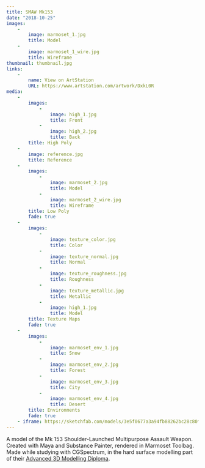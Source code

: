 ```yaml
---
title: SMAW Mk153
date: "2018-10-25"
images:
    -
        image: marmoset_1.jpg
        title: Model
    -
        image: marmoset_1_wire.jpg
        title: Wireframe
thumbnail: thumbnail.jpg
links:
    -
        name: View on ArtStation
        URL: https://www.artstation.com/artwork/DxkL0R
media:
    -
        images:
            -
                image: high_1.jpg
                title: Front
            -
                image: high_2.jpg
                title: Back
        title: High Poly
    -
        image: reference.jpg
        title: Reference
    -
        images:
            -
                image: marmoset_2.jpg
                title: Model
            -
                image: marmoset_2_wire.jpg
                title: Wireframe
        title: Low Poly
        fade: true
    -
        images:
            -
                image: texture_color.jpg
                title: Color
            -
                image: texture_normal.jpg
                title: Normal
            -
                image: texture_roughness.jpg
                title: Roughness
            -
                image: texture_metallic.jpg
                title: Metallic
            -
                image: high_1.jpg
                title: Model
        title: Texture Maps
        fade: true
    -
        images:
            -
                image: marmoset_env_1.jpg
                title: Snow
            -
                image: marmoset_env_2.jpg
                title: Forest
            -
                image: marmoset_env_3.jpg
                title: City
            -
                image: marmoset_env_4.jpg
                title: Desert
        title: Environments
        fade: true
    - iframe: https://sketchfab.com/models/3e5f0677a3a94fb88262bc28c80ff27a/embed?camera=0&preload=1&ui_stop=0
---
```

A model of the Mk 153 Shoulder-Launched Multipurpose Assault Weapon. Created with Maya and Substance Painter, rendered in Marmoset Toolbag.
Made while studying with CGSpectrum, in the hard surface modelling part of their [Advanced 3D Modelling Diploma](https://www.cgspectrum.edu.au/online-courses/zbrush-digital-sculpting-classes/).